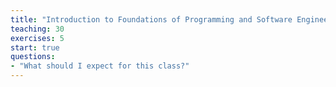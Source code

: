 ```yaml
---
title: "Introduction to Foundations of Programming and Software Engineering"
teaching: 30
exercises: 5
start: true
questions:
- "What should I expect for this class?"
---
```


<div id="adobe-dc-view" style="width: 800px;"></div>
<script src="https://documentcloud.adobe.com/view-sdk/main.js"></script>
<script type="text/javascript">
	document.addEventListener("adobe_dc_view_sdk.ready", function(){ 
		var adobeDCView = new AdobeDC.View({clientId: "fcecf2e7adab4e76874a9bb555d8c036", divId: "adobe-dc-view"});
		adobeDCView.previewFile({
			content:{location: {url: "https://github.com/msse-2020-bootcamp/lessons/raw/gh-pages/files/msse-intro.pdf"}},
			metaData:{fileName: "msse-intro.pdf"}
		}, {embedMode: "IN_LINE"});
	});
</script>